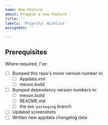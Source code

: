 ```yaml
---
name: New Feature
about: Propose a new feature
title: ''
labels: 'Priority: Wishlist'
assignees: ''

---
```


## Prerequisites

Where required, I've:
- [ ] Bumped this repo's minor version number in:
    - [ ] Appdata.xml
    - [ ] meson.build
- [ ] Bumped dependency version numbers in:
    - [ ] meson.build
    - [ ] README.md
    - [ ] the `deb-packaging` branch
- [ ] Updated screenshots
- [ ] Written new appdata changelog data
